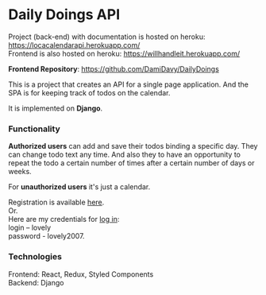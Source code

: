 # Daily Doings API

Project (back-end) with documentation is hosted on heroku: <https://locacalendarapi.herokuapp.com/>  
Frontend is also hosted on heroku: <https://willhandleit.herokuapp.com/>   

**Frontend Repository**: <https://github.com/DamiDavy/DailyDoings>

This is a project that creates an API for a single page application. And the SPA is for keeping track of todos on the calendar.  

It is implemented on **Django**.

### Functionality

**Authorized users** can add and save their todos binding a specific day. They can change todo text any time. 
And also they to have an opportunity to repeat the todo a certain number of times after a certain number of days or weeks.

For **unauthorized users** it's just a calendar. 

Registration is available [here](https://willhandleit.herokuapp.com/registration).  
Or.  
Here are my credentials for [log in](https://willhandleit.herokuapp.com/login):  
login – lovely  
password - lovely2007.  

### Technologies

Frontend: React, Redux, Styled Components  
Backend: Django
